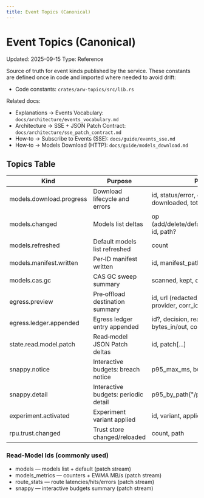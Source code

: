 ```yaml
---
title: Event Topics (Canonical)
---
```


# Event Topics (Canonical)
Updated: 2025-09-15
Type: Reference

Source of truth for event kinds published by the service. These constants are defined once in code and imported where needed to avoid drift:

- Code constants: `crates/arw-topics/src/lib.rs`

Related docs:
- Explanations → Events Vocabulary: `docs/architecture/events_vocabulary.md`
- Architecture → SSE + JSON Patch Contract: `docs/architecture/sse_patch_contract.md`
- How‑to → Subscribe to Events (SSE): `docs/guide/events_sse.md`
- How‑to → Models Download (HTTP): `docs/guide/models_download.md`

## Topics Table

| Kind                       | Purpose                          | Payload key points |
|----------------------------|----------------------------------|--------------------|
| models.download.progress   | Download lifecycle and errors    | id, status/error, code, budget?, disk?, progress?, downloaded, total? |
| models.changed             | Models list deltas               | op (add/delete/default/downloaded/canceled/error), id, path? |
| models.refreshed           | Default models list refreshed    | count |
| models.manifest.written    | Per‑ID manifest written          | id, manifest_path, sha256 |
| models.cas.gc              | CAS GC sweep summary             | scanned, kept, deleted, deleted_bytes, ttl_days |
| egress.preview             | Pre‑offload destination summary  | id, url (redacted), dest{host,port,protocol}, provider, corr_id |
| egress.ledger.appended     | Egress ledger entry appended     | id?, decision, reason?, dest(host,port,protocol), bytes_in/out, corr_id?, proj?, posture |
| state.read.model.patch     | Read‑model JSON Patch deltas     | id, patch[...] |
| snappy.notice              | Interactive budgets: breach notice | p95_max_ms, budget_ms |
| snappy.detail              | Interactive budgets: periodic detail | p95_by_path{"/path":p95_ms} |
| experiment.activated       | Experiment variant applied       | id, variant, applied{...} |
| rpu.trust.changed          | Trust store changed/reloaded     | count, path |

### Read‑Model Ids (commonly used)

- models — models list + default (patch stream)
- models_metrics — counters + EWMA MB/s (patch stream)
- route_stats — route latencies/hits/errors (patch stream)
- snappy — interactive budgets summary (patch stream)
